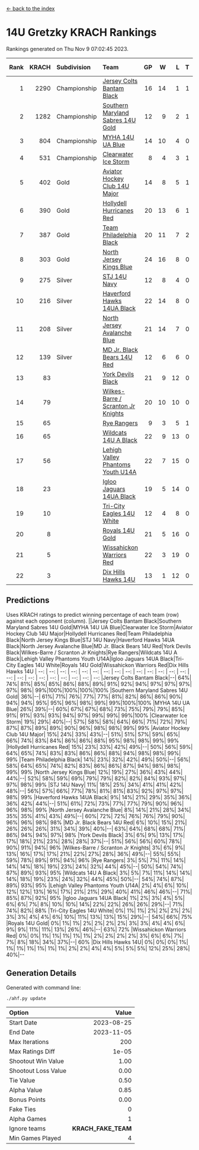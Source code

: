 [<- back to the index](readme.md)
# 14U Gretzky KRACH Rankings
Rankings generated on Thu Nov  9 07:02:45 2023.

Rank|KRACH|Subdivision|Team|GP|W|L|T|OTW|OTL|SoS|Exp Wins|Win Diff
---:|---:|:---|:---|---:|---:|---:|---:|---:|---:|---:|---:|---:
1|2290|Championship|[Jersey Colts Bantam Black](https://gamesheetstats.com/seasons/3659/teams/140580/schedule)|16|14|1|1|2|0|282|15.4|0.0
2|1282|Championship|[Southern Maryland Sabres 14U Gold](https://gamesheetstats.com/seasons/3659/teams/140588/schedule)|12|9|2|1|0|0|429|10.4|0.0
3|804|Championship|[MYHA 14U UA Blue](https://gamesheetstats.com/seasons/3659/teams/140583/schedule)|14|10|4|0|2|2|418|10.9|0.0
4|531|Championship|[Clearwater Ice Storm](https://gamesheetstats.com/seasons/3659/teams/142500/schedule)|8|4|3|1|0|0|625|5.4|0.0
5|402|Gold|[Aviator Hockey Club 14U Major](https://gamesheetstats.com/seasons/3659/teams/140575/schedule)|14|8|5|1|1|1|497|9.3|-0.0
6|390|Gold|[Hollydell Hurricanes Red](https://gamesheetstats.com/seasons/3659/teams/140578/schedule)|20|13|6|1|1|1|362|14.4|0.0
7|387|Gold|[Team Philadelphia Black](https://gamesheetstats.com/seasons/3659/teams/140590/schedule)|20|11|7|2|2|2|541|12.9|0.0
8|303|Gold|[North Jersey Kings Blue](https://gamesheetstats.com/seasons/3659/teams/140585/schedule)|24|16|8|0|3|1|290|16.9|0.0
9|275|Silver|[STJ 14U Navy](https://gamesheetstats.com/seasons/3659/teams/140589/schedule)|12|8|4|0|0|1|320|8.9|0.0
10|216|Silver|[Haverford Hawks 14UA Black](https://gamesheetstats.com/seasons/3659/teams/140577/schedule)|22|14|8|0|0|2|273|14.9|0.0
11|208|Silver|[North Jersey Avalanche Blue](https://gamesheetstats.com/seasons/3659/teams/140584/schedule)|21|14|7|0|0|1|179|14.9|0.0
12|139|Silver|[MD Jr. Black Bears 14U Red](https://gamesheetstats.com/seasons/3659/teams/140581/schedule)|12|6|6|0|0|1|180|6.9|0.0
13|83||[York Devils Black](https://gamesheetstats.com/seasons/3659/teams/140595/schedule)|21|9|12|0|1|0|272|9.9|0.0
14|79||[Wilkes-Barre / Scranton Jr Knights](https://gamesheetstats.com/seasons/3659/teams/140593/schedule)|20|10|10|0|2|0|177|10.9|0.0
15|65||[Rye Rangers](https://gamesheetstats.com/seasons/3659/teams/140587/schedule)|9|3|5|1|1|1|266|4.4|0.0
16|65||[Wildcats 14U A Black](https://gamesheetstats.com/seasons/3659/teams/140592/schedule)|22|9|13|0|1|2|343|9.9|0.0
17|56||[Lehigh Valley Phantoms Youth U14A](https://gamesheetstats.com/seasons/3659/teams/140582/schedule)|22|7|15|0|0|0|474|7.9|0.0
18|23||[Igloo Jaguars 14UA Black](https://gamesheetstats.com/seasons/3659/teams/140579/schedule)|19|5|14|0|0|0|377|5.9|0.0
19|10||[Tri-City Eagles 14U White](https://gamesheetstats.com/seasons/3659/teams/140591/schedule)|12|4|8|0|0|0|74|4.9|0.0
20|8||[Royals 14U Gold](https://gamesheetstats.com/seasons/3659/teams/140586/schedule)|21|5|16|0|0|1|94|5.9|0.0
21|5||[Wissahickon Warriors Red](https://gamesheetstats.com/seasons/3659/teams/140594/schedule)|22|3|19|0|0|0|161|3.9|0.0
22|3||[Dix Hills Hawks 14U](https://gamesheetstats.com/seasons/3659/teams/140576/schedule)|13|1|12|0|0|0|281|1.9|0.0

## Predictions
Uses KRACH ratings to predict winning percentage of each team (row) against each opponent (column).
||Jersey Colts Bantam Black|Southern Maryland Sabres 14U Gold|MYHA 14U UA Blue|Clearwater Ice Storm|Aviator Hockey Club 14U Major|Hollydell Hurricanes Red|Team Philadelphia Black|North Jersey Kings Blue|STJ 14U Navy|Haverford Hawks 14UA Black|North Jersey Avalanche Blue|MD Jr. Black Bears 14U Red|York Devils Black|Wilkes-Barre / Scranton Jr Knights|Rye Rangers|Wildcats 14U A Black|Lehigh Valley Phantoms Youth U14A|Igloo Jaguars 14UA Black|Tri-City Eagles 14U White|Royals 14U Gold|Wissahickon Warriors Red|Dix Hills Hawks 14U
| --: | --: | --: | --: | --: | --: | --: | --: | --: | --: | --: | --: | --: | --: | --: | --: | --: | --: | --: | --: | --: | --: | --: 
|Jersey Colts Bantam Black|--| 64%| 74%| 81%| 85%| 85%| 86%| 88%| 89%| 91%| 92%| 94%| 97%| 97%| 97%| 97%| 98%| 99%|100%|100%|100%|100%
|Southern Maryland Sabres 14U Gold| 36%|--| 61%| 71%| 76%| 77%| 77%| 81%| 82%| 86%| 86%| 90%| 94%| 94%| 95%| 95%| 96%| 98%| 99%| 99%|100%|100%
|MYHA 14U UA Blue| 26%| 39%|--| 60%| 67%| 67%| 68%| 73%| 75%| 79%| 79%| 85%| 91%| 91%| 93%| 93%| 94%| 97%| 99%| 99%| 99%|100%
|Clearwater Ice Storm| 19%| 29%| 40%|--| 57%| 58%| 58%| 64%| 66%| 71%| 72%| 79%| 87%| 87%| 89%| 89%| 90%| 96%| 98%| 98%| 99%| 99%
|Aviator Hockey Club 14U Major| 15%| 24%| 33%| 43%|--| 51%| 51%| 57%| 59%| 65%| 66%| 74%| 83%| 84%| 86%| 86%| 88%| 95%| 98%| 98%| 99%| 99%
|Hollydell Hurricanes Red| 15%| 23%| 33%| 42%| 49%|--| 50%| 56%| 59%| 64%| 65%| 74%| 83%| 83%| 86%| 86%| 88%| 94%| 98%| 98%| 99%| 99%
|Team Philadelphia Black| 14%| 23%| 32%| 42%| 49%| 50%|--| 56%| 58%| 64%| 65%| 74%| 82%| 83%| 86%| 86%| 87%| 94%| 98%| 98%| 99%| 99%
|North Jersey Kings Blue| 12%| 19%| 27%| 36%| 43%| 44%| 44%|--| 52%| 58%| 59%| 69%| 79%| 79%| 82%| 82%| 84%| 93%| 97%| 97%| 98%| 99%
|STJ 14U Navy| 11%| 18%| 25%| 34%| 41%| 41%| 42%| 48%|--| 56%| 57%| 66%| 77%| 78%| 81%| 81%| 83%| 92%| 97%| 97%| 98%| 99%
|Haverford Hawks 14UA Black|  9%| 14%| 21%| 29%| 35%| 36%| 36%| 42%| 44%|--| 51%| 61%| 72%| 73%| 77%| 77%| 79%| 90%| 96%| 96%| 98%| 99%
|North Jersey Avalanche Blue|  8%| 14%| 21%| 28%| 34%| 35%| 35%| 41%| 43%| 49%|--| 60%| 72%| 72%| 76%| 76%| 79%| 90%| 96%| 96%| 98%| 98%
|MD Jr. Black Bears 14U Red|  6%| 10%| 15%| 21%| 26%| 26%| 26%| 31%| 34%| 39%| 40%|--| 63%| 64%| 68%| 68%| 71%| 86%| 94%| 94%| 97%| 98%
|York Devils Black|  3%|  6%|  9%| 13%| 17%| 17%| 18%| 21%| 23%| 28%| 28%| 37%|--| 51%| 56%| 56%| 60%| 78%| 90%| 91%| 94%| 96%
|Wilkes-Barre / Scranton Jr Knights|  3%|  6%|  9%| 13%| 16%| 17%| 17%| 21%| 22%| 27%| 28%| 36%| 49%|--| 55%| 55%| 59%| 78%| 89%| 91%| 94%| 96%
|Rye Rangers|  3%|  5%|  7%| 11%| 14%| 14%| 14%| 18%| 19%| 23%| 24%| 32%| 44%| 45%|--| 50%| 54%| 74%| 87%| 89%| 93%| 95%
|Wildcats 14U A Black|  3%|  5%|  7%| 11%| 14%| 14%| 14%| 18%| 19%| 23%| 24%| 32%| 44%| 45%| 50%|--| 54%| 74%| 87%| 89%| 93%| 95%
|Lehigh Valley Phantoms Youth U14A|  2%|  4%|  6%| 10%| 12%| 12%| 13%| 16%| 17%| 21%| 21%| 29%| 40%| 41%| 46%| 46%|--| 71%| 85%| 87%| 92%| 95%
|Igloo Jaguars 14UA Black|  1%|  2%|  3%|  4%|  5%|  6%|  6%|  7%|  8%| 10%| 10%| 14%| 22%| 22%| 26%| 26%| 29%|--| 71%| 74%| 82%| 88%
|Tri-City Eagles 14U White|  0%|  1%|  1%|  2%|  2%|  2%|  2%|  3%|  3%|  4%|  4%|  6%| 10%| 11%| 13%| 13%| 15%| 29%|--| 54%| 66%| 75%
|Royals 14U Gold|  0%|  1%|  1%|  2%|  2%|  2%|  2%|  3%|  3%|  4%|  4%|  6%|  9%|  9%| 11%| 11%| 13%| 26%| 46%|--| 63%| 72%
|Wissahickon Warriors Red|  0%|  0%|  1%|  1%|  1%|  1%|  1%|  2%|  2%|  2%|  2%|  3%|  6%|  6%|  7%|  7%|  8%| 18%| 34%| 37%|--| 60%
|Dix Hills Hawks 14U|  0%|  0%|  0%|  1%|  1%|  1%|  1%|  1%|  1%|  1%|  2%|  2%|  4%|  4%|  5%|  5%|  5%| 12%| 25%| 28%| 40%|--

## Generation Details

Generated with command line:
```
./ahf.py update
```

| Option | Value |
| :----- | ----: |
| Start Date | 2023-08-25 |
| End Date | 2023-11-05 |
| Max Iterations | 200 |
| Max Ratings Diff | 1e-05 |
| Shootout Win Value | 1.00 |
| Shootout Loss Value | 0.00 |
| Tie Value | 0.50 |
| Alpha Value | 0.85 |
| Bonus Points | 0.00 |
| Fake Ties | 0 |
| Alpha Games | 1 |
| Ignore teams | __KRACH_FAKE_TEAM__ |
| Min Games Played | 4 |

